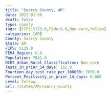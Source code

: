 ```yaml
---
title: "Searcy County, AR"
date: 2021-01-30
draft: false
type: county
tags: [FIPS:5129.0,FEMA:6.0,Non-core,Yellow]
categories: [AR]
County: Searcy County
State: AR
FIPS: 5129.0
FEMA_Region: 6.0
Population: 7881.0
NCHS_Urban_Rural_Classification: Non-core
Tests_in_prior_14_days: 162.0
Fourteen_day_test_rate_per_100000: 2056.0
Percent_Positivity_in_prior_14_days: 0.086
Level: Yellow
url: /states/AR/searcy-county
---
```



